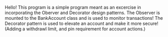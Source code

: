 Hello! This program is a simple program meant as an excercise in incorporating the Oberver and Decorator design patterns. The Observer is mounted to the BankAccount class and is used to monitor transactions! The Decorator pattern is used to elevate an account and make it more secure! (Adding a withdrawl limit, and pin requirement for account actions.) 

